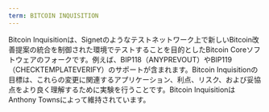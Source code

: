 ```yaml
---
term: BITCOIN INQUISITION
---
```


Bitcoin Inquisitionは、Signetのようなテストネットワーク上で新しいBitcoin改善提案の統合を制御された環境でテストすることを目的としたBitcoin Coreソフトウェアのフォークです。例えば、BIP118（ANYPREVOUT）やBIP119（CHECKTEMPLATEVERIFY）のサポートが含まれます。Bitcoin Inquisitionの目標は、これらの変更に関連するアプリケーション、利点、リスク、および妥協点をより良く理解するために実験を行うことです。Bitcoin InquisitionはAnthony Townsによって維持されています。
